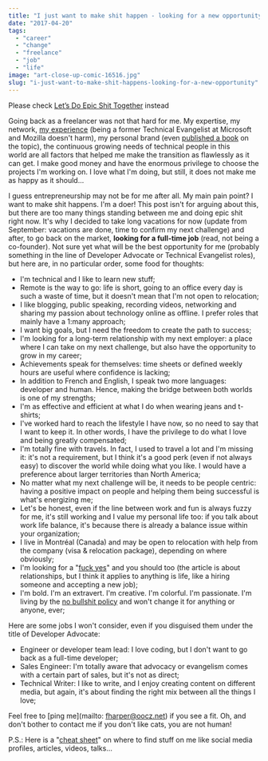 ```yaml
---
title: "I just want to make shit happen - looking for a new opportunity"
date: "2017-04-20"
tags: 
  - "career"
  - "change"
  - "freelance"
  - "job"
  - "life"
image: "art-close-up-comic-16516.jpg"
slug: "i-just-want-to-make-shit-happens-looking-for-a-new-opportunity"
---
```


Please check [Let’s Do Epic Shit Together](https://fred.dev/jobsearch/) instead

Going back as a freelancer was not that hard for me. My expertise, my network, [my experience](https://www.linkedin.com/in/fredericharper) (being a former Technical Evangelist at Microsoft and Mozilla doesn't harm), my personal brand (even [published a book](http://www.apress.com/us/book/9781484200025) on the topic), the continuous growing needs of technical people in this world are all factors that helped me make the transition as flawlessly as it can get. I make good money and have the enormous privilege to choose the projects I'm working on. I love what I'm doing, but still, it does not make me as happy as it should...

I guess entrepreneurship may not be for me after all. My main pain point? I want to make shit happens. I'm a doer! This post isn't for arguing about this, but there are too many things standing between me and doing epic shit right now. It's why I decided to take long vacations for now (update from September: vacations are done, time to confirm my next challenge) and after, to go back on the market, **looking for a full-time job** (read, not being a co-founder). Not sure yet what will be the best opportunity for me (probably something in the line of Developer Advocate or Technical Evangelist roles), but here are, in no particular order, some food for thoughts:

- I'm technical and I like to learn new stuff;
- Remote is the way to go: life is short, going to an office every day is such a waste of time, but it doesn't mean that I'm not open to relocation;
- I like blogging, public speaking, recording videos, networking and sharing my passion about technology online as offline. I prefer roles that mainly have a 1:many approach;
- I want big goals, but I need the freedom to create the path to success;
- I'm looking for a long-term relationship with my next employer: a place where I can take on my next challenge, but also have the opportunity to grow in my career;
- Achievements speak for themselves: time sheets or defined weekly hours are useful where confidence is lacking;
- In addition to French and English, I speak two more languages: developer and human. Hence, making the bridge between both worlds is one of my strengths;
- I'm as effective and efficient at what I do when wearing jeans and t-shirts;
- I've worked hard to reach the lifestyle I have now, so no need to say that I want to keep it. In other words, I have the privilege to do what I love and being greatly compensated;
- I'm totally fine with travels. In fact, I used to travel a lot and I'm missing it: it's not a requirement, but I think it's a good perk (even if not always easy) to discover the world while doing what you like. I would have a preference about larger territories than North America;
- No matter what my next challenge will be, it needs to be people centric: having a positive impact on people and helping them being successful is what's energizing me;
- Let's be honest, even if the line between work and fun is always fuzzy for me, it's still working and I value my personal life too: if you talk about work life balance, it's because there is already a balance issue within your organization;
- I live in Montréal (Canada) and may be open to relocation with help from the company (visa & relocation package), depending on where obviously;
- I'm looking for a "[fuck yes](https://markmanson.net/fuck-yes)" and you should too (the article is about relationships, but I think it applies to anything is life, like a hiring someone and accepting a new job);
- I'm bold. I'm an extravert. I'm creative. I'm colorful. I'm passionate. I'm living by the [no bullshit policy](http://fred.dev/no-bullshit-policy/) and won't change it for anything or anyone, ever;

Here are some jobs I won't consider, even if you disguised them under the title of Developer Advocate:

- Engineer or developer team lead: I love coding, but I don't want to go back as a full-time developer;
- Sales Engineer: I'm totally aware that advocacy or evangelism comes with a certain part of sales, but it's not as direct;
- Technical Writer: I like to write, and I enjoy creating content on different media, but again, it's about finding the right mix between all the things I love;

Feel free to [ping me](mailto: fharper@oocz.net) if you see a fit. Oh, and don't bother to contact me if you don't like cats, you are not human!

P.S.: Here is a "[cheat sheet](https://fred.dev/the-www-and-me/)" on where to find stuff on me like social media profiles, articles, videos, talks...
